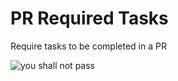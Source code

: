 # PR Required Tasks

Require tasks to be completed in a PR

![you shall not pass](https://knowyourmeme.com/memes/you-shall-not-pass)
